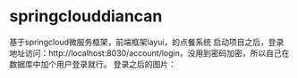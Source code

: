 # springclouddiancan
基于springcloud微服务框架，前端框架layui，的点餐系统  启动项目之后，登录地址访问：http://localhost:8030/account/login，没用到密码加密，所以自己在数据库中加个用户登录就行。
登录之后的图片：
